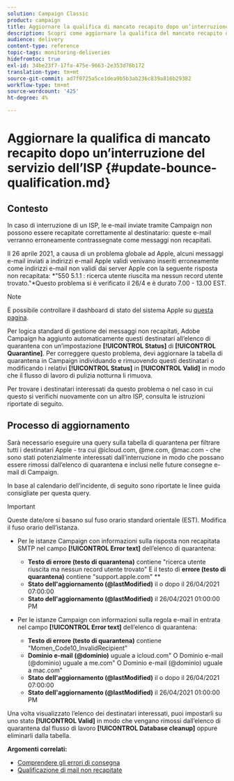 ```yaml
---
solution: Campaign Classic
product: campaign
title: Aggiornare la qualifica di mancato recapito dopo un’interruzione del servizio dell’ISP
description: Scopri come aggiornare la qualifica del mancato recapito dopo un'interruzione dell'ISP.
audience: delivery
content-type: reference
topic-tags: monitoring-deliveries
hidefromtoc: true
exl-id: 34be23f7-17fa-475e-9663-2e353d76b172
translation-type: tm+mt
source-git-commit: ad7f0725a5ce1dea9b5b3ab236c839a816b29382
workflow-type: tm+mt
source-wordcount: '425'
ht-degree: 4%

---
```


# Aggiornare la qualifica di mancato recapito dopo un’interruzione del servizio dell’ISP {#update-bounce-qualification.md}

## Contesto

In caso di interruzione di un ISP, le e-mail inviate tramite Campaign non possono essere recapitate correttamente al destinatario: queste e-mail verranno erroneamente contrassegnate come messaggi non recapitati.

Il 26 aprile 2021, a causa di un problema globale ad Apple, alcuni messaggi e-mail inviati a indirizzi e-mail Apple validi venivano inseriti erroneamente come indirizzi e-mail non validi dai server Apple con la seguente risposta non recapitata: *&quot;550 5.1.1 <email address>: ricerca utente riuscita ma nessun record utente trovato.&quot;*Questo problema si è verificato il 26/4 e è durato 7.00 - 13.00 EST.

>[!NOTE]
>
>È possibile controllare il dashboard di stato del sistema Apple su [questa pagina](https://www.apple.com/support/systemstatus/).

Per logica standard di gestione dei messaggi non recapitati, Adobe Campaign ha aggiunto automaticamente questi destinatari all’elenco di quarantena con un’impostazione **[!UICONTROL Status]** di **[!UICONTROL Quarantine]**. Per correggere questo problema, devi aggiornare la tabella di quarantena in Campaign individuando e rimuovendo questi destinatari o modificando i relativi **[!UICONTROL Status]** in **[!UICONTROL Valid]** in modo che il flusso di lavoro di pulizia notturna li rimuova.

Per trovare i destinatari interessati da questo problema o nel caso in cui questo si verifichi nuovamente con un altro ISP, consulta le istruzioni riportate di seguito.

## Processo di aggiornamento

Sarà necessario eseguire una query sulla tabella di quarantena per filtrare tutti i destinatari Apple - tra cui @icloud.com, @me.com, @mac.com - che sono stati potenzialmente interessati dall’interruzione in modo che possano essere rimossi dall’elenco di quarantena e inclusi nelle future consegne e-mail di Campaign.

In base al calendario dell’incidente, di seguito sono riportate le linee guida consigliate per questa query.

>[!IMPORTANT]
>
>Queste date/ore si basano sul fuso orario standard orientale (EST). Modifica il fuso orario dell’istanza.

* Per le istanze Campaign con informazioni sulla risposta non recapitata SMTP nel campo **[!UICONTROL Error text]** dell’elenco di quarantena:

   * **Testo di errore (testo di quarantena)** contiene &quot;ricerca utente riuscita ma nessun record utente trovato&quot; E il testo di  **errore (testo di quarantena)** contiene &quot;support.apple.com&quot; **
   * **Stato dell&#39;aggiornamento (@lastModified)** il o dopo il 26/04/2021 07:00:00
   * **Stato dell&#39;aggiornamento (@lastModified)** il 26/04/2021 01:00:00 PM

* Per le istanze Campaign con informazioni sulla regola e-mail in entrata nel campo **[!UICONTROL Error text]** dell’elenco di quarantena:

   * **Testo di errore (testo di quarantena)** contiene &quot;Momen_Code10_InvalidRecipient&quot;
   * **Dominio e-mail (@dominio)** uguale a icloud.com&quot; O Dominio e-mail (@dominio) uguale a me.com&quot; O Dominio e-mail (@dominio) uguale a mac.com&quot;
   * **Stato dell&#39;aggiornamento (@lastModified)** il o dopo il 26/04/2021 07:00:00
   * **Stato dell&#39;aggiornamento (@lastModified)** il 26/04/2021 01:00:00 PM

Una volta visualizzato l’elenco dei destinatari interessati, puoi impostarli su uno stato **[!UICONTROL Valid]** in modo che vengano rimossi dall’elenco di quarantena dal flusso di lavoro **[!UICONTROL Database cleanup]** oppure eliminarli dalla tabella.

**Argomenti correlati:**
* [Comprendere gli errori di consegna](../../delivery/using/understanding-delivery-failures.md)
* [Qualificazione di mail non recapitate](../../delivery/using/understanding-delivery-failures.md#bounce-mail-qualification)
